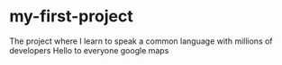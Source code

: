 # my-first-project

The project where I learn to speak a common language with millions of developers
Hello to everyone
google maps
